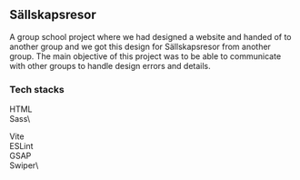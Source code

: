 ## Sällskapsresor

A group school project where we had designed a website and handed of to another group and we got this design for Sällskapsresor from another group.
The main objective of this project was to be able to communicate with other groups to handle design errors and details.

### Tech stacks

HTML\
Sass\

Vite\
ESLint\
GSAP\
Swiper\

